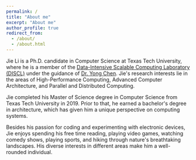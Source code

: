 ```yaml
---
permalink: /
title: "About me"
excerpt: "About me"
author_profile: true
redirect_from: 
  - /about/
  - /about.html
---
```


Jie Li is a Ph.D. candidate in Computer Science at Texas Tech University, where he is a member of the [Data-Intensive Scalable Computing Laboratory (DISCL)](https://discl.cs.ttu.edu/doku.php?id=home) under the guidance of [Dr. Yong Chen](https://www.myweb.ttu.edu/yonchen/). Jie's research interests lie in the areas of High-Performance Computing, Advanced Computer Architecture, and Parallel and Distributed Computing.

Jie completed his Master of Science degree in Computer Science from Texas Tech University in 2019. Prior to that, he earned a bachelor's degree in architecture, which has given him a unique perspective on computing systems.

Besides his passion for coding and experimenting with electronic devices, Jie enjoys spending his free time reading, playing video games, watching comedy shows, playing sports, and hiking through nature's breathtaking landscapes. His diverse interests in different areas make him a well-rounded individual.